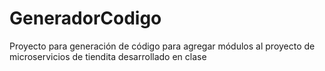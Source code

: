 # GeneradorCodigo
Proyecto para generación de código para agregar módulos al proyecto de microservicios de tiendita desarrollado en clase
